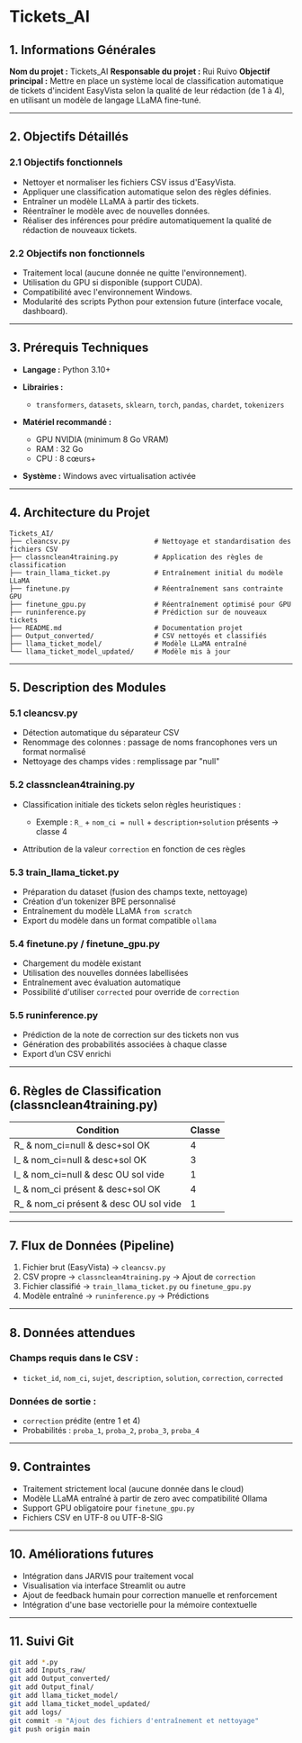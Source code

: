 # Tickets_AI

## 1. Informations Générales

**Nom du projet :** Tickets\_AI
**Responsable du projet :** Rui Ruivo
**Objectif principal :** Mettre en place un système local de classification automatique de tickets d'incident EasyVista selon la qualité de leur rédaction (de 1 à 4), en utilisant un modèle de langage LLaMA fine-tuné.

---

## 2. Objectifs Détaillés

### 2.1 Objectifs fonctionnels

* Nettoyer et normaliser les fichiers CSV issus d'EasyVista.
* Appliquer une classification automatique selon des règles définies.
* Entraîner un modèle LLaMA à partir des tickets.
* Réentraîner le modèle avec de nouvelles données.
* Réaliser des inférences pour prédire automatiquement la qualité de rédaction de nouveaux tickets.

### 2.2 Objectifs non fonctionnels

* Traitement local (aucune donnée ne quitte l'environnement).
* Utilisation du GPU si disponible (support CUDA).
* Compatibilité avec l'environnement Windows.
* Modularité des scripts Python pour extension future (interface vocale, dashboard).

---

## 3. Prérequis Techniques

* **Langage :** Python 3.10+
* **Librairies :**

  * `transformers`, `datasets`, `sklearn`, `torch`, `pandas`, `chardet`, `tokenizers`
* **Matériel recommandé :**

  * GPU NVIDIA (minimum 8 Go VRAM)
  * RAM : 32 Go
  * CPU : 8 cœurs+
* **Système :** Windows avec virtualisation activée

---

## 4. Architecture du Projet

```text
Tickets_AI/
├── cleancsv.py                     # Nettoyage et standardisation des fichiers CSV
├── classnclean4training.py         # Application des règles de classification
├── train_llama_ticket.py           # Entraînement initial du modèle LLaMA
├── finetune.py                     # Réentraînement sans contrainte GPU
├── finetune_gpu.py                 # Réentraînement optimisé pour GPU
├── runinference.py                 # Prédiction sur de nouveaux tickets
├── README.md                       # Documentation projet
├── Output_converted/               # CSV nettoyés et classifiés
├── llama_ticket_model/             # Modèle LLaMA entraîné
└── llama_ticket_model_updated/     # Modèle mis à jour
```

---

## 5. Description des Modules

### 5.1 cleancsv.py

* Détection automatique du séparateur CSV
* Renommage des colonnes : passage de noms francophones vers un format normalisé
* Nettoyage des champs vides : remplissage par "null"

### 5.2 classnclean4training.py

* Classification initiale des tickets selon règles heuristiques :

  * Exemple : `R_` + `nom_ci = null` + `description+solution` présents → classe 4
* Attribution de la valeur `correction` en fonction de ces règles

### 5.3 train\_llama\_ticket.py

* Préparation du dataset (fusion des champs texte, nettoyage)
* Création d’un tokenizer BPE personnalisé
* Entraînement du modèle LLaMA `from scratch`
* Export du modèle dans un format compatible `ollama`

### 5.4 finetune.py / finetune\_gpu.py

* Chargement du modèle existant
* Utilisation des nouvelles données labellisées
* Entraînement avec évaluation automatique
* Possibilité d'utiliser `corrected` pour override de `correction`

### 5.5 runinference.py

* Prédiction de la note de correction sur des tickets non vus
* Génération des probabilités associées à chaque classe
* Export d’un CSV enrichi

---

## 6. Règles de Classification (classnclean4training.py)

| Condition                                | Classe |
| ---------------------------------------- | ------ |
| R\_ & nom\_ci=null & desc+sol OK         | 4      |
| I\_ & nom\_ci=null & desc+sol OK         | 3      |
| I\_ & nom\_ci=null & desc OU sol vide    | 1      |
| I\_ & nom\_ci présent & desc+sol OK      | 4      |
| R\_ & nom\_ci présent & desc OU sol vide | 1      |

---

## 7. Flux de Données (Pipeline)

1. Fichier brut (EasyVista) → `cleancsv.py`
2. CSV propre → `classnclean4training.py` → Ajout de `correction`
3. Fichier classifié → `train_llama_ticket.py` ou `finetune_gpu.py`
4. Modèle entraîné → `runinference.py` → Prédictions

---

## 8. Données attendues

### Champs requis dans le CSV :

* `ticket_id`, `nom_ci`, `sujet`, `description`, `solution`, `correction`, `corrected`

### Données de sortie :

* `correction` prédite (entre 1 et 4)
* Probabilités : `proba_1`, `proba_2`, `proba_3`, `proba_4`

---

## 9. Contraintes

* Traitement strictement local (aucune donnée dans le cloud)
* Modèle LLaMA entraîné à partir de zero avec compatibilité Ollama
* Support GPU obligatoire pour `finetune_gpu.py`
* Fichiers CSV en UTF-8 ou UTF-8-SIG

---

## 10. Améliorations futures

* Intégration dans JARVIS pour traitement vocal
* Visualisation via interface Streamlit ou autre
* Ajout de feedback humain pour correction manuelle et renforcement
* Intégration d'une base vectorielle pour la mémoire contextuelle

---

## 11. Suivi Git

```bash
git add *.py
git add Inputs_raw/
git add Output_converted/
git add Output_final/
git add llama_ticket_model/
git add llama_ticket_model_updated/
git add logs/
git commit -m "Ajout des fichiers d'entraînement et nettoyage"
git push origin main
```
